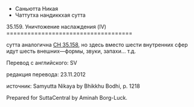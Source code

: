 









* Саньютта Никая
* Чаттутха нандиккхая сутта


35\.159\. Уничтожение наслаждения \(IV\)
\=\=\=\=\=\=\=\=\=\=\=\=\=\=\=\=\=\=\=\=\=\=\=\=\=\=\=\=\=\=\=\=\=\=\=\=



сутта аналогична [СН 35\.158](/sn35\.158/ru/sv), но здесь вместо шести внутренних сфер идут шесть внешних—формы, звуки, запахи… т\.д\.



Перевод с английского: SV


редакция перевода: 23\.11\.2012


источник: Samyutta Nikaya by Bhikkhu Bodhi, p\. 1218


Prepared for SuttaCentral by Aminah Borg\-Luck\.






